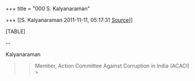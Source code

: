 +++
title = "000 S. Kalyanaraman"

+++
[[S. Kalyanaraman	2011-11-11, 05:17:31 [Source](https://groups.google.com/g/bvparishat/c/_U468k4rzj0)]]



[TABLE]

--  

Kalyanaraman

  

> 
> > 
> > Member, Action Committee Against Corruption in India (ACACI) >
> 
> > 

  

  

